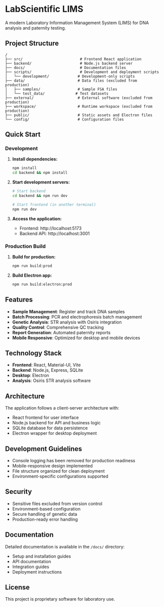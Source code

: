 # LabScientific LIMS

A modern Laboratory Information Management System (LIMS) for DNA analysis and paternity testing.

## Project Structure

```
/
├── src/                          # Frontend React application
├── backend/                      # Node.js backend server
├── docs/                         # Documentation files
├── scripts/                      # Development and deployment scripts
│   └── development/             # Development-only scripts
├── data/                        # Data files (excluded from production)
│   ├── samples/                 # Sample FSA files
│   └── test_data/              # Test datasets
├── external/                    # External software (excluded from production)
├── workspace/                   # Runtime workspace (excluded from production)
├── public/                      # Static assets and Electron files
└── config/                      # Configuration files
```

## Quick Start

### Development

1. **Install dependencies:**
   ```bash
   npm install
   cd backend && npm install
   ```

2. **Start development servers:**
   ```bash
   # Start backend
   cd backend && npm run dev
   
   # Start frontend (in another terminal)
   npm run dev
   ```

3. **Access the application:**
   - Frontend: http://localhost:5173
   - Backend API: http://localhost:3001

### Production Build

1. **Build for production:**
   ```bash
   npm run build:prod
   ```

2. **Build Electron app:**
   ```bash
   npm run build:electron:prod
   ```

## Features

- **Sample Management**: Register and track DNA samples
- **Batch Processing**: PCR and electrophoresis batch management
- **Genetic Analysis**: STR analysis with Osiris integration
- **Quality Control**: Comprehensive QC tracking
- **Report Generation**: Automated paternity reports
- **Mobile Responsive**: Optimized for desktop and mobile devices

## Technology Stack

- **Frontend**: React, Material-UI, Vite
- **Backend**: Node.js, Express, SQLite
- **Desktop**: Electron
- **Analysis**: Osiris STR analysis software

## Architecture

The application follows a client-server architecture with:
- React frontend for user interface
- Node.js backend for API and business logic
- SQLite database for data persistence
- Electron wrapper for desktop deployment

## Development Guidelines

- Console logging has been removed for production readiness
- Mobile-responsive design implemented
- File structure organized for clean deployment
- Environment-specific configurations supported

## Security

- Sensitive files excluded from version control
- Environment-based configuration
- Secure handling of genetic data
- Production-ready error handling

## Documentation

Detailed documentation is available in the `/docs/` directory:
- Setup and installation guides
- API documentation
- Integration guides
- Deployment instructions

## License

This project is proprietary software for laboratory use.